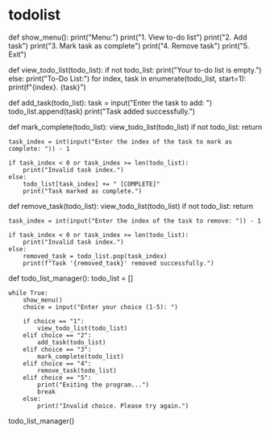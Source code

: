 # todolist
def show_menu():
    print("Menu:")
    print("1. View to-do list")
    print("2. Add task")
    print("3. Mark task as complete")
    print("4. Remove task")
    print("5. Exit")

def view_todo_list(todo_list):
    if not todo_list:
        print("Your to-do list is empty.")
    else:
        print("To-Do List:")
        for index, task in enumerate(todo_list, start=1):
            print(f"{index}. {task}")

def add_task(todo_list):
    task = input("Enter the task to add: ")
    todo_list.append(task)
    print("Task added successfully.")

def mark_complete(todo_list):
    view_todo_list(todo_list)
    if not todo_list:
        return

    task_index = int(input("Enter the index of the task to mark as complete: ")) - 1

    if task_index < 0 or task_index >= len(todo_list):
        print("Invalid task index.")
    else:
        todo_list[task_index] += " [COMPLETE]"
        print("Task marked as complete.")

def remove_task(todo_list):
    view_todo_list(todo_list)
    if not todo_list:
        return

    task_index = int(input("Enter the index of the task to remove: ")) - 1

    if task_index < 0 or task_index >= len(todo_list):
        print("Invalid task index.")
    else:
        removed_task = todo_list.pop(task_index)
        print(f"Task '{removed_task}' removed successfully.")

def todo_list_manager():
    todo_list = []

    while True:
        show_menu()
        choice = input("Enter your choice (1-5): ")

        if choice == "1":
            view_todo_list(todo_list)
        elif choice == "2":
            add_task(todo_list)
        elif choice == "3":
            mark_complete(todo_list)
        elif choice == "4":
            remove_task(todo_list)
        elif choice == "5":
            print("Exiting the program...")
            break
        else:
            print("Invalid choice. Please try again.")

todo_list_manager()
